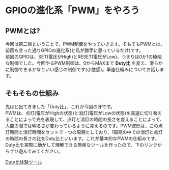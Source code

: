 # GPIOの進化系「PWM」をやろう
## PWMとは?
今回は第二弾ということで、PWM制御をやっていきます。そもそもPWMとは、前回も言った通りGPIOの進化系(と私が勝手に思っているだけ)です。  
前回のGPIOは、SET(電圧がHigh)とRESET(電圧がLow)、つまりは0か1の極端な制御でした。今回やるPWM制御は、0からMAXまで **Duty比** を変え、滑らかに制御できるかなりいい感じの制御です(小並感)。早速仕組みについてお話します。
## そもそもの仕組み
先ほど出てきました「Duty比」、これが今回の肝です。  
PWMは、点灯(電圧がHighの状態)と消灯(電圧がLowの状態)を高速に切り替えることによって光を表現して、点灯と消灯の時間の長さを変えることによって、人間の眼では明るさが変わっているように見えるのです。PWM波形は、この点灯時間と消灯時間をセットで一つの周期としており、1周期の中での消灯と点灯の時間の長さの比をDuty比といいます。これが基本的なPWMの仕組みです。  
Duty比を実際に動かして理解できる簡単なツールを作ったので、下のリンクからぜひ遊んでみてください。  

[Duty比体験ツール](https://www.desmos.com/calculator/vnzy8slrl3?lang=ja)  


